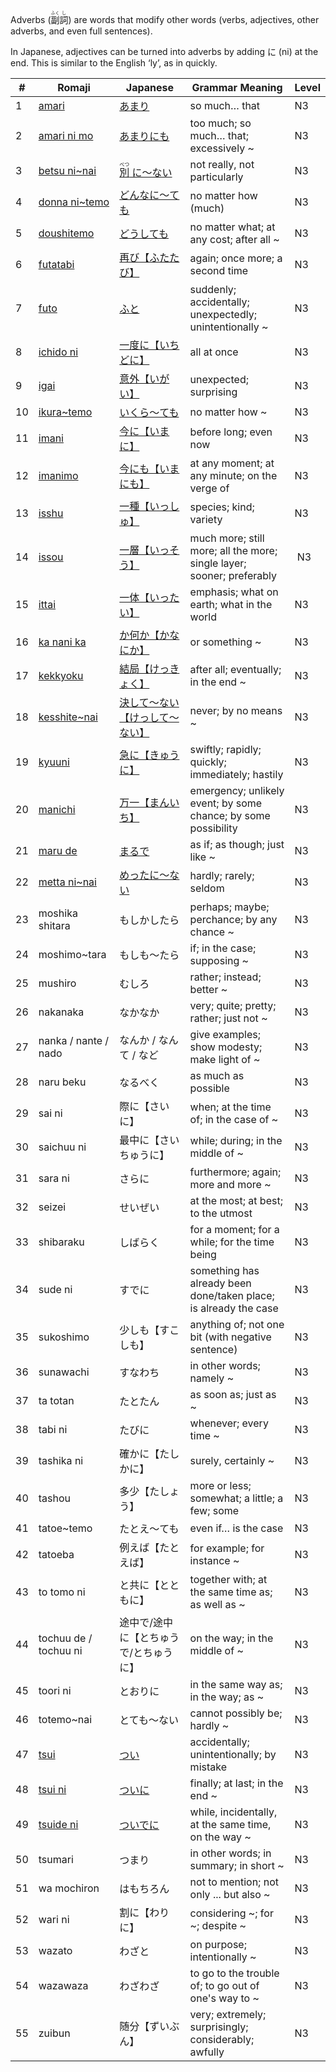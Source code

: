 Adverbs (<ruby>副<rt>ふく</rt>詞<rt>し</rt></ruby>) are words that modify other words (verbs, adjectives, other adverbs, and even full sentences).

In Japanese, adjectives can be turned into adverbs by adding に (ni) at the end. This is similar to the English ‘ly’, as in quickly.

|#|	Romaji|	Japanese|	Grammar Meaning|	Level|
| --- | --- | --- | --- | --- |
|1|[amari](amari.md)|[あまり](amari.md)|so much… that|	N3|
|2|[amari ni mo](amarinimo.md)|[あまりにも](amarinimo.md)|too much; so much… that; excessively ~|	N3|
|3|[betsu ni~nai](betsuninai.md)|[<ruby> 別<rt>べつ</rt> に～ない</ruby>](betsuninai.md)|not really, not particularly|	N3|
|4|[donna ni~temo](donnanitemo.md)|[どんなに～ても](donnanitemo.md)|no matter how (much)|	N3|
|5|[doushitemo](doushitemo.md)|[どうしても](doushitemo.md)|no matter what; at any cost; after all ~|	N3|
|6|[futatabi](futatabi.md)|[再び【ふたたび】](futatabi.md)|again; once more; a second time|	N3|
|7|[futo](futo.md)|[ふと](futo.md)|suddenly; accidentally; unexpectedly; unintentionally ~|	N3|
|8|[ichido ni](ichidoni.md)|[一度に【いちどに】](ichidoni.md)|all at once|	N3|
|9|[igai](igai.md)|[意外【いがい】](igai.md)|unexpected; surprising|	N3|
|10|[ikura~temo](ikuratemo.md)|[いくら～ても](ikuratemo.md)|no matter how ~|	N3|
|11|[imani](imani.md )|[今に【いまに】](imani.md )|before long; even now|	N3|
|12|[imanimo](imanimo.md )|[今にも【いまにも】](imanimo.md )|at any moment; at any minute; on the verge of|	N3|
|13|[isshu](isshu.md)|[一種【いっしゅ】](isshu.md)|species; kind; variety|	N3|
|14|[issou](issou.md)|[一層【いっそう】](issou.md)|much more; still more; all the more; single layer; sooner; preferably|​	N3|
|15|[ittai](ittai.md)|[一体【いったい】](ittai.md)|emphasis; what on earth; what in the world|	N3|
|16|[ka nani ka](kanika.md)|[か何か【かなにか】](kanika.md)|or something ~|	N3|
|17|[kekkyoku](kekkyoku.md)|[結局【けっきょく】](kekkyoku.md)|after all; eventually; in the end ~|	N3|
|18|[kesshite~nai](kesshite_nai.md)|[決して～ない【けっして～ない】](kesshite_nai.md)|never; by no means ~|	N3|
|19|[kyuuni](kyuuni.md)|[急に【きゅうに】](kyuuni.md)|swiftly; rapidly; quickly; immediately; hastily|	N3|
|20|[manichi](manichi.md)|[万一【まんいち】](manichi.md)|emergency; unlikely event​; by some chance; by some possibility|	N3|
|21|[maru de](marude.md)|[まるで](marude.md)|as if; as though; just like ~|	N3|
|22|[metta ni~nai](mettaninai.md)|[めったに～ない](mettaninai.md)|hardly; rarely; seldom|	N3|
|23|moshika shitara|もしかしたら|perhaps; maybe; perchance; by any chance ~|	N3|
|24|moshimo~tara|もしも〜たら|if; in the case; supposing ~|	N3|
|25|mushiro|むしろ|rather; instead; better ~|	N3|
|26|nakanaka|なかなか|very; quite; pretty; rather; just not ~|	N3|
|27|nanka / nante / nado|なんか / なんて / など|give examples; show modesty; make light of ~|	N3|
|28|naru beku|なるべく|as much as possible|	N3|
|29|sai ni|際に【さいに】|when; at the time of; in the case of ~|	N3|
|30|saichuu ni|最中に【さいちゅうに】|while; during; in the middle of ~|	N3|
|31|sara ni|さらに|furthermore; again; more and more ~|	N3|
|32|seizei|せいぜい|at the most; at best; to the utmost|	N3|
|33|shibaraku|しばらく|for a moment; for a while; for the time being|	N3|
|34|sude ni|すでに|something has already been done/taken place; is already the case|	N3|
|35|sukoshimo|少しも【すこしも】|anything of; not one bit (with negative sentence)|	N3|
|36|sunawachi|すなわち|in other words; namely ~|	N3|
|37|ta totan|たとたん|as soon as; just as ~|	N3|
|38|tabi ni|たびに|whenever; every time ~|	N3|
|39|tashika ni|確かに【たしかに】|surely, certainly ~|	N3|
|40|tashou|多少【たしょう】|more or less; somewhat; a little; a few; some|	N3|
|41|tatoe~temo|たとえ～ても|even if… is the case|	N3|
|42|tatoeba|例えば【たとえば】|for example; for instance ~|	N3|
|43|to tomo ni|と共に【とともに】|together with; at the same time as; as well as ~|	N3|
|44|tochuu de / tochuu ni|途中で/途中に【とちゅうで/とちゅうに】|on the way; in the middle of ~|	N3|
|45|toori ni|とおりに|in the same way as; in the way; as ~|	N3|
|46|totemo~nai|とても～ない|cannot possibly be; hardly ~|	N3|
|47|[tsui](tsui.md)|[つい](tsui.md)|accidentally; unintentionally; by mistake|	N3|
|48|[tsui ni](tsuini.md)|[ついに](tsuini.md)|finally; at last; in the end ~|	N3|
|49|[tsuide ni](tsuideni.md)|[ついでに](tsuideni.md)|while, incidentally, at the same time, on the way ~|	N3|
|50|tsumari|つまり|in other words; in summary; in short ~|	N3|
|51|wa mochiron|はもちろん|not to mention; not only ... but also ~|	N3|
|52|wari ni|割に【わりに】|considering ~; for ~; despite ~|	N3|
|53|wazato|わざと|on purpose; intentionally ~|	N3|
|54|wazawaza|わざわざ|to go to the trouble of; to go out of one's way to ~|	N3|
|55|zuibun|随分【ずいぶん】|very; extremely; surprisingly; considerably; awfully|	N3|